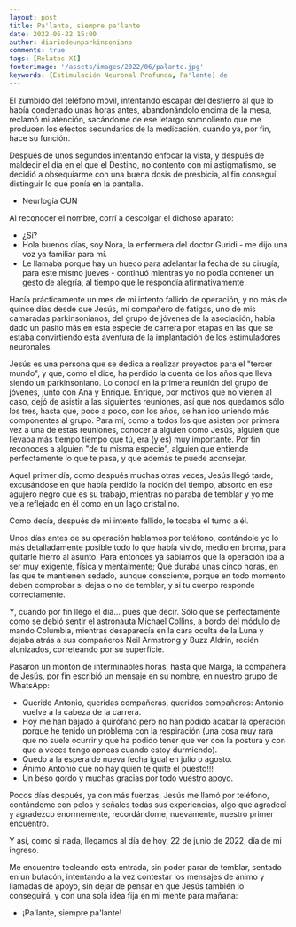 ```yaml
---
layout: post
title: Pa'lante, siempre pa'lante
date: 2022-06-22 15:00
author: diariodeunparkinsoniano
comments: true
tags: [Relatos XI]
footerimage: '/assets/images/2022/06/palante.jpg'
keywords: [Estimulación Neuronal Profunda, Pa'lante] de
---
```

El zumbido del teléfono móvil, intentando escapar del destierro al que lo había condenado unas horas antes, abandonándolo encima de la mesa, reclamó mi atención, sacándome de ese letargo somnoliento que me producen los efectos secundarios de la medicación, cuando ya, por fin, hace su función.

Después de unos segundos intentando enfocar la vista, y después de maldecir el día en el que el Destino, no contento con mi astigmatismo, se decidió a obsequiarme con una buena dosis de presbicia, al fin conseguí distinguir lo que ponía en la pantalla.

- Neurlogía CUN

Al reconocer el nombre, corrí a descolgar el dichoso aparato:

- ¿Sí?
- Hola buenos días, soy Nora, la enfermera del doctor Guridi - me dijo una voz ya familiar para mí.
- Le llamaba porque hay un hueco para adelantar la fecha de su cirugía, para este mismo jueves - continuó mientras yo no podía contener un gesto de alegría, al tiempo que le respondía afirmativamente.

Hacía prácticamente un mes de mi intento fallido de operación, y no más de quince días desde que Jesús, mi compañero de fatigas, uno de mis camaradas parkinsonianos, del grupo de jóvenes de la asociación, había dado un pasito más en esta especie de carrera por etapas en las que se estaba convirtiendo esta aventura de la implantación de los estimuladores neuronales.

Jesús es una persona que se dedica a realizar proyectos para el "tercer mundo", y que, como el dice, ha perdido la cuenta de los años que lleva siendo un parkinsoniano.
Lo conocí en la primera reunión del grupo de jóvenes, junto con Ana y Enrique. 
Enrique, por motivos que no vienen al caso, dejó de asistir a las siguientes reuniones, así que nos quedamos sólo los tres, hasta que, poco a poco, con los años, se han ido uniendo más componentes al grupo.
Para mí, como a todos los que asisten por primera vez a una de estas reuniones, conocer a alguien como Jesús, alguien que llevaba más tiempo tiempo que tú, era (y es) muy importante. Por fin reconoces a alguien "de tu misma especie", alguien que entiende perfectamente lo que te pasa, y que además te puede aconsejar.

Aquel primer día, como después muchas otras veces, Jesús llegó tarde, excusándose en que había perdido la noción del tiempo, absorto en ese agujero negro que es su trabajo, mientras no paraba de temblar y yo me veía reflejado en él como en un lago cristalino.

Como decía, después de mi intento fallido, le tocaba el turno a él.

Unos días antes de su operación hablamos por teléfono, contándole yo lo más detalladamente posible todo lo que había vivido, medio en broma, para quitarle hierro al asunto.
Para entonces ya sabíamos que la operación iba a ser muy exigente, física y mentalmente; Que duraba unas cinco horas, en las que te mantienen sedado, aunque consciente, porque en todo momento deben comprobar si dejas o no de temblar, y si tu cuerpo responde correctamente.

Y, cuando por fin llegó el día... pues que decir. Sólo que sé perfectamente como se debió sentir el astronauta Michael Collins, a bordo del módulo de mando Columbia, mientras desaparecía en la cara oculta de la Luna y dejaba atrás a sus compañeros Neil Armstrong y Buzz Aldrin, recién alunizados, correteando por su superficie.

Pasaron un montón de interminables horas, hasta que Marga, la compañera de Jesús, por fin escribió un mensaje en su nombre, en nuestro grupo de WhatsApp:

- Querido Antonio, queridas compañeras, queridos compañeros: Antonio vuelve a la cabeza de la carrera.
- Hoy me han bajado a quirófano pero no han podido acabar la operación porque he tenido un problema con la respiración (una cosa muy rara que no suele ocurrir y que ha podido tener que ver con la postura y con que a veces tengo apneas cuando estoy durmiendo).
- Quedo a la espera de nueva fecha igual en julio o agosto.
- Ánimo Antonio que no hay quien te quite el puesto!!!
- Un beso gordo y muchas gracias por todo vuestro apoyo.

Pocos días después, ya con más fuerzas, Jesús me llamó por teléfono, contándome con pelos y señales todas sus experiencias, algo que agradecí y agradezco enormemente, recordándome, nuevamente, nuestro primer encuentro.

Y así, como si nada, llegamos al día de hoy, 22 de junio de 2022, día de mi ingreso.

Me encuentro tecleando esta entrada, sin poder parar de temblar, sentado en un butacón, intentando a la vez contestar los mensajes de ánimo y llamadas de apoyo, sin dejar de pensar en que Jesús también lo conseguirá, y con una sola idea fija en mi mente para mañana:

- ¡Pa'lante, siempre pa'lante!


